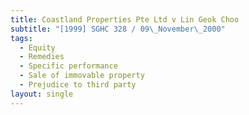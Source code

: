 ```yaml
---
title: Coastland Properties Pte Ltd v Lin Geok Choo
subtitle: "[1999] SGHC 328 / 09\_November\_2000"
tags:
  - Equity
  - Remedies
  - Specific performance
  - Sale of immovable property
  - Prejudice to third party
layout: single
---
```


